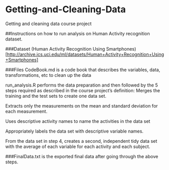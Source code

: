 # Getting-and-Cleaning-Data
Getting and cleaning data course project

##Instructions on how to run analysis on Human Activity recognition dataset.

###Dataset
(Human Activity Recognition Using Smartphones) [http://archive.ics.uci.edu/ml/datasets/Human+Activity+Recognition+Using+Smartphones]

###Files
CodeBook.md is a code book that describes the variables, data, transformations, etc to clean up the data

run_analysis.R performs the data preparation and then followed by the 5 steps required as described in the course project’s definition:
Merges the training and the test sets to create one data set.

Extracts only the measurements on the mean and standard deviation for each measurement. 

Uses descriptive activity names to name the activities in the data set

Appropriately labels the data set with descriptive variable names. 

From the data set in step 4, creates a second, independent tidy data set with the average of each variable for each activity and each subject.

###FinalData.txt is the exported final data after going through the above steps.
